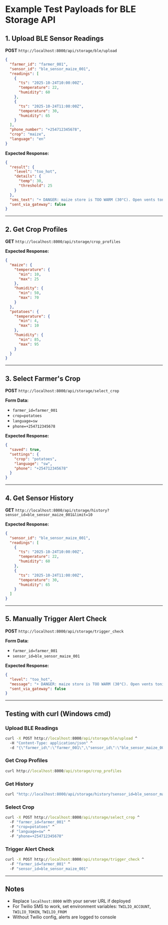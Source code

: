# Example Test Payloads for BLE Storage API

## 1. Upload BLE Sensor Readings

**POST** `http://localhost:8000/api/storage/ble/upload`

```json
{
  "farmer_id": "farmer_001",
  "sensor_id": "ble_sensor_maize_001",
  "readings": [
    {
      "ts": "2025-10-24T10:00:00Z",
      "temperature": 22,
      "humidity": 60
    },
    {
      "ts": "2025-10-24T11:00:00Z",
      "temperature": 30,
      "humidity": 65
    }
  ],
  "phone_number": "+254712345678",
  "crop": "maize",
  "language": "en"
}
```

**Expected Response:**
```json
{
  "result": {
    "level": "too_hot",
    "details": {
      "temp": 30,
      "threshold": 25
    }
  },
  "sms_text": "☀️ DANGER: maize store is TOO WARM (30°C). Open vents tonight and increase airflow.",
  "sent_via_gateway": false
}
```

---

## 2. Get Crop Profiles

**GET** `http://localhost:8000/api/storage/crop_profiles`

**Expected Response:**
```json
{
  "maize": {
    "temperature": {
      "min": 10,
      "max": 25
    },
    "humidity": {
      "min": 50,
      "max": 70
    }
  },
  "potatoes": {
    "temperature": {
      "min": 4,
      "max": 10
    },
    "humidity": {
      "min": 85,
      "max": 95
    }
  }
}
```

---

## 3. Select Farmer's Crop

**POST** `http://localhost:8000/api/storage/select_crop`

**Form Data:**
- `farmer_id=farmer_001`
- `crop=potatoes`
- `language=sw`
- `phone=+254712345678`

**Expected Response:**
```json
{
  "saved": true,
  "settings": {
    "crop": "potatoes",
    "language": "sw",
    "phone": "+254712345678"
  }
}
```

---

## 4. Get Sensor History

**GET** `http://localhost:8000/api/storage/history?sensor_id=ble_sensor_maize_001&limit=10`

**Expected Response:**
```json
{
  "sensor_id": "ble_sensor_maize_001",
  "readings": [
    {
      "ts": "2025-10-24T10:00:00Z",
      "temperature": 22,
      "humidity": 60
    },
    {
      "ts": "2025-10-24T11:00:00Z",
      "temperature": 30,
      "humidity": 65
    }
  ]
}
```

---

## 5. Manually Trigger Alert Check

**POST** `http://localhost:8000/api/storage/trigger_check`

**Form Data:**
- `farmer_id=farmer_001`
- `sensor_id=ble_sensor_maize_001`

**Expected Response:**
```json
{
  "level": "too_hot",
  "message": "☀️ DANGER: maize store is TOO WARM (30°C). Open vents tonight and increase airflow.",
  "sent_via_gateway": false
}
```

---

## Testing with curl (Windows cmd)

### Upload BLE Readings
```cmd
curl -X POST http://localhost:8000/api/storage/ble/upload ^
  -H "Content-Type: application/json" ^
  -d "{\"farmer_id\":\"farmer_001\",\"sensor_id\":\"ble_sensor_maize_001\",\"readings\":[{\"temperature\":30,\"humidity\":65}],\"phone_number\":\"+254712345678\",\"crop\":\"maize\",\"language\":\"en\"}"
```

### Get Crop Profiles
```cmd
curl http://localhost:8000/api/storage/crop_profiles
```

### Get History
```cmd
curl "http://localhost:8000/api/storage/history?sensor_id=ble_sensor_maize_001&limit=10"
```

### Select Crop
```cmd
curl -X POST http://localhost:8000/api/storage/select_crop ^
  -F "farmer_id=farmer_001" ^
  -F "crop=potatoes" ^
  -F "language=sw" ^
  -F "phone=+254712345678"
```

### Trigger Alert Check
```cmd
curl -X POST http://localhost:8000/api/storage/trigger_check ^
  -F "farmer_id=farmer_001" ^
  -F "sensor_id=ble_sensor_maize_001"
```

---

## Notes
- Replace `localhost:8000` with your server URL if deployed
- For Twilio SMS to work, set environment variables: `TWILIO_ACCOUNT`, `TWILIO_TOKEN`, `TWILIO_FROM`
- Without Twilio config, alerts are logged to console
